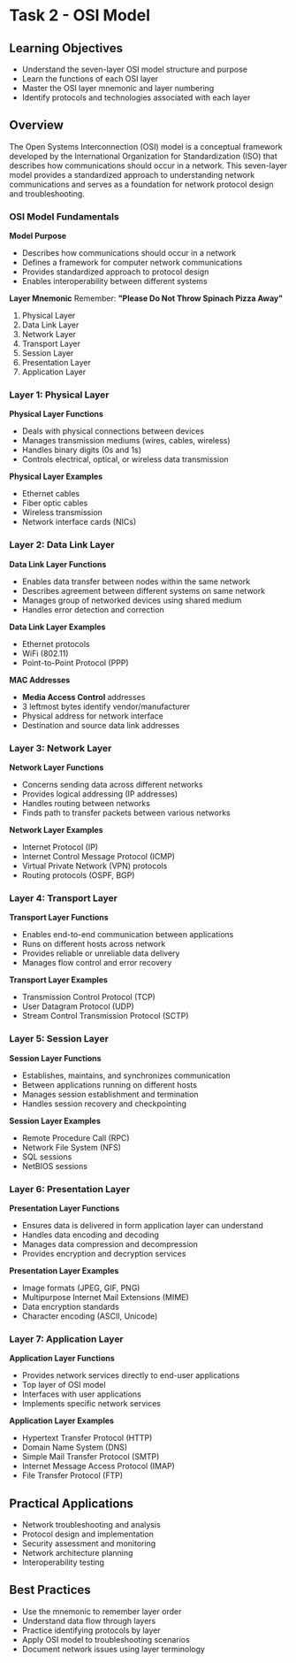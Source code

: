 # Task 2 - OSI Model

## Learning Objectives
- Understand the seven-layer OSI model structure and purpose
- Learn the functions of each OSI layer
- Master the OSI layer mnemonic and layer numbering
- Identify protocols and technologies associated with each layer

## Overview
The Open Systems Interconnection (OSI) model is a conceptual framework developed by the International Organization for Standardization (ISO) that describes how communications should occur in a network. This seven-layer model provides a standardized approach to understanding network communications and serves as a foundation for network protocol design and troubleshooting.

### OSI Model Fundamentals

**Model Purpose**
- Describes how communications should occur in a network
- Defines a framework for computer network communications
- Provides standardized approach to protocol design
- Enables interoperability between different systems

**Layer Mnemonic**
Remember: **"Please Do Not Throw Spinach Pizza Away"**
1. Physical Layer
2. Data Link Layer  
3. Network Layer
4. Transport Layer
5. Session Layer
6. Presentation Layer
7. Application Layer

### Layer 1: Physical Layer

**Physical Layer Functions**
- Deals with physical connections between devices
- Manages transmission mediums (wires, cables, wireless)
- Handles binary digits (0s and 1s)
- Controls electrical, optical, or wireless data transmission

**Physical Layer Examples**
- Ethernet cables
- Fiber optic cables
- Wireless transmission
- Network interface cards (NICs)

### Layer 2: Data Link Layer

**Data Link Layer Functions**
- Enables data transfer between nodes within the same network
- Describes agreement between different systems on same network
- Manages group of networked devices using shared medium
- Handles error detection and correction

**Data Link Layer Examples**
- Ethernet protocols
- WiFi (802.11)
- Point-to-Point Protocol (PPP)

**MAC Addresses**
- **Media Access Control** addresses
- 3 leftmost bytes identify vendor/manufacturer
- Physical address for network interface
- Destination and source data link addresses

### Layer 3: Network Layer

**Network Layer Functions**
- Concerns sending data across different networks
- Provides logical addressing (IP addresses)
- Handles routing between networks
- Finds path to transfer packets between various networks

**Network Layer Examples**
- Internet Protocol (IP)
- Internet Control Message Protocol (ICMP)
- Virtual Private Network (VPN) protocols
- Routing protocols (OSPF, BGP)

### Layer 4: Transport Layer

**Transport Layer Functions**
- Enables end-to-end communication between applications
- Runs on different hosts across network
- Provides reliable or unreliable data delivery
- Manages flow control and error recovery

**Transport Layer Examples**
- Transmission Control Protocol (TCP)
- User Datagram Protocol (UDP)
- Stream Control Transmission Protocol (SCTP)

### Layer 5: Session Layer

**Session Layer Functions**
- Establishes, maintains, and synchronizes communication
- Between applications running on different hosts
- Manages session establishment and termination
- Handles session recovery and checkpointing

**Session Layer Examples**
- Remote Procedure Call (RPC)
- Network File System (NFS)
- SQL sessions
- NetBIOS sessions

### Layer 6: Presentation Layer

**Presentation Layer Functions**
- Ensures data is delivered in form application layer can understand
- Handles data encoding and decoding
- Manages data compression and decompression
- Provides encryption and decryption services

**Presentation Layer Examples**
- Image formats (JPEG, GIF, PNG)
- Multipurpose Internet Mail Extensions (MIME)
- Data encryption standards
- Character encoding (ASCII, Unicode)

### Layer 7: Application Layer

**Application Layer Functions**
- Provides network services directly to end-user applications
- Top layer of OSI model
- Interfaces with user applications
- Implements specific network services

**Application Layer Examples**
- Hypertext Transfer Protocol (HTTP)
- Domain Name System (DNS)
- Simple Mail Transfer Protocol (SMTP)
- Internet Message Access Protocol (IMAP)
- File Transfer Protocol (FTP)

## Practical Applications
- Network troubleshooting and analysis
- Protocol design and implementation
- Security assessment and monitoring
- Network architecture planning
- Interoperability testing

## Best Practices
- Use the mnemonic to remember layer order
- Understand data flow through layers
- Practice identifying protocols by layer
- Apply OSI model to troubleshooting scenarios
- Document network issues using layer terminology